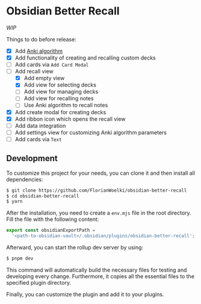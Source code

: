 # Obsidian Better Recall

*WIP*

Things to do before release:
- [x] Add [Anki algorithm](https://faqs.ankiweb.net/what-spaced-repetition-algorithm.html)
- [x] Add functionality of creating and recalling custom decks
- [ ] Add cards via `Add Card Modal`
- [ ] Add recall view
  - [x] Add empty view
  - [x] Add view for selecting decks
  - [ ] Add view for managing decks
  - [ ] Add view for recalling notes
  - [ ] Use Anki algorithm to recall notes
- [x] Add create modal for creating decks
- [x] Add ribbon icon which opens the recall view
- [ ] Add data integration
- [ ] Add settings view for customizing Anki algorithm parameters
- [ ] Add cards via `Text`

## Development

To customize this project for your needs, you can clone it and then install all dependencies:
```sh
$ git clone https://github.com/FlorianWoelki/obsidian-better-recall
$ cd obsidian-better-recall
$ yarn
```

After the installation, you need to create a `env.mjs` file in the root directory. Fill the file with the following content:

```js
export const obsidianExportPath =
  '<path-to-obsidian-vault>/.obsidian/plugins/obsidian-better-recall';
```

Afterward, you can start the rollup dev server by using:

```sh
$ pnpm dev
```

This command will automatically build the necessary files for testing and developing every change. Furthermore, it copies all the essential files to the specified plugin directory.

Finally, you can customize the plugin and add it to your plugins.
